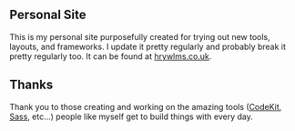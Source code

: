 ## Personal Site
This is my personal site purposefully created for trying out new tools, layouts, and frameworks. I update it pretty regularly and probably break it pretty regularly too. It can be found at [hrywlms.co.uk](http://hrywlms.co.uk/).

## Thanks
Thank you to those creating and working on the amazing tools ([CodeKit](http://incident57.com/codekit/), [Sass](http://sass-lang.com/), etc...) people like myself get to build things with every day.